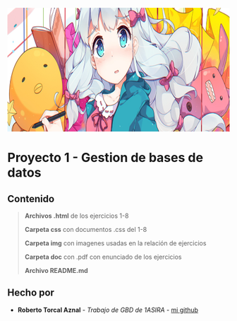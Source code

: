 <p align="center">
  <img src="img/title.png" alt="Imagen encabezado" height="280">
</p>

# Proyecto 1 - Gestion de bases de datos
## Contenido

>  **Archivos .html** de los ejercicios 1-8
>  
>  **Carpeta css** con documentos .css del 1-8
>  
>  **Carpeta img** con imagenes usadas en la relación de ejercicios
>  
>  **Carpeta doc** con .pdf con enunciado de los ejercicios
>  
>  **Archivo README.md**

## Hecho por

* **Roberto Torcal Aznal** - *Trabajo de GBD de 1ASIRA* - [mi github](https://github.com/torcalaznalroberto)
